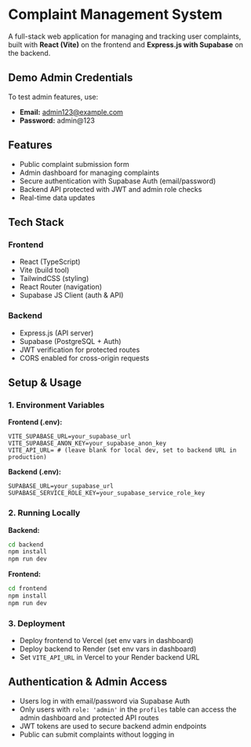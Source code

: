 # Complaint Management System

A full-stack web application for managing and tracking user complaints, built with **React (Vite)** on the frontend and **Express.js with Supabase** on the backend.

## Demo Admin Credentials

To test admin features, use:
- **Email:** admin123@example.com
- **Password:** admin@123

## Features

- Public complaint submission form  
- Admin dashboard for managing complaints
- Secure authentication with Supabase Auth (email/password)
- Backend API protected with JWT and admin role checks
- Real-time data updates  

## Tech Stack

### Frontend

- React (TypeScript)  
- Vite (build tool)  
- TailwindCSS (styling)  
- React Router (navigation)  
- Supabase JS Client (auth & API)

### Backend

- Express.js (API server)  
- Supabase (PostgreSQL + Auth)  
- JWT verification for protected routes  
- CORS enabled for cross-origin requests  

## Setup & Usage

### 1. Environment Variables

**Frontend (.env):**
```
VITE_SUPABASE_URL=your_supabase_url
VITE_SUPABASE_ANON_KEY=your_supabase_anon_key
VITE_API_URL= # (leave blank for local dev, set to backend URL in production)
```

**Backend (.env):**
```
SUPABASE_URL=your_supabase_url
SUPABASE_SERVICE_ROLE_KEY=your_supabase_service_role_key
```

### 2. Running Locally

**Backend:**
```sh
cd backend
npm install
npm run dev
```

**Frontend:**
```sh
cd frontend
npm install
npm run dev
```

### 3. Deployment
- Deploy frontend to Vercel (set env vars in dashboard)
- Deploy backend to Render (set env vars in dashboard)
- Set `VITE_API_URL` in Vercel to your Render backend URL

## Authentication & Admin Access

- Users log in with email/password via Supabase Auth
- Only users with `role: 'admin'` in the `profiles` table can access the admin dashboard and protected API routes
- JWT tokens are used to secure backend admin endpoints
- Public can submit complaints without logging in


